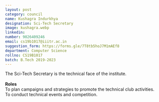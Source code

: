 ```yaml
---
layout: post
category: council
name: Kushagra Indurkhya
designation: Sci-Tech Secretary
image: kushagra.webp
linkedin: 
number: 9026409246
email: cs19b1017@iiitr.ac.in
suggestion_form: https://forms.gle/7T8tb5hoJ7M1mAEf8
department: Computer Science
rollno: CS19B1017
batch: B.Tech 2019-2023
---
```


The Sci-Tech Secretary is the technical face of the institute.
<br><br>
<b>Roles</b>
<br>
To plan campaigns and strategies to promote the technical club activities.
To conduct technical events and competition.
